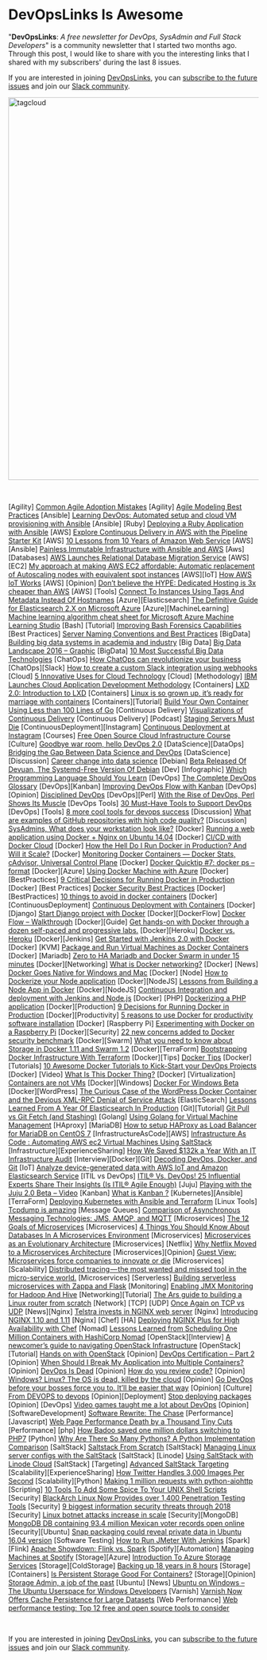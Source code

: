 # DevOpsLinks Is Awesome
"<strong>DevOpsLinks</strong>: <em>A free newsletter for DevOps, SysAdmin and Full Stack Developers</em>" is a community newsletter that I started two months ago. Through this post, I would like to share with you the interesting links that I shared with my subscribers' during the last 8 issues.

If you are interested in joining <a href="http://devopslinks.com">DevOpsLinks</a>, you can <a href="http://devopslinks.com">subscribe to the future issues</a> and join our <a href="https://eon01.typeform.com/to/dbk4wZ">Slack community</a>.

<img class="wp-image-477 size-full" src="http://eon01.com/blog/wp-content/uploads/2016/05/tagcloud.png" alt="tagcloud" width="1024" height="768" />

&nbsp;

[Agility] <a href="http://kanbantool.com/blog/common-agile-adoption-mistakes" target="_blank">Common Agile Adoption Mistakes</a>
[Agility] <a href="http://www.agilemodeling.com/essays/bestPractices.htm" target="_blank">Agile Modeling Best Practices</a>
[Ansible] <a href="http://techbeacon.com/learning-devops-automated-setup-cloud-vm-provisioning-ansible" target="_blank">Learning DevOps: Automated setup and cloud VM provisioning with Ansible</a>
[Ansible] [Ruby] <a href="https://www.codementor.io/devops/tutorial/deploying-ruby-application-with-ansible" target="_blank">Deploying a Ruby Application with Ansible</a>
[AWS] <a href="https://blogs.aws.amazon.com/application-management/post/Tx2CIB02ZO05ZII/Explore-Continuous-Delivery-in-AWS-with-the-Pipeline-Starter-Kit" rel="bookmark">Explore Continuous Delivery in AWS with the Pipeline Starter Kit</a>
[AWS] <a href="http://www.allthingsdistributed.com/2016/03/10-lessons-from-10-years-of-aws.html" target="_blank">10 Lessons from 10 Years of Amazon Web Service</a>
[AWS] [Ansible] <a href="http://radify.io/blog/painless-immutable-infrastructure-with-ansible-and-aws/" target="_blank">Painless Immutable Infrastructure with Ansible and AWS</a>
[Aws] [Databases] <a href="http://www.infoq.com/news/2016/03/aws-database-migration-service" target="_blank">AWS Launches Relational Database Migration Service</a>
[AWS][EC2] <a href="https://mcristi.wordpress.com/2016/04/21/my-approach-at-making-aws-ec2-affordable-automatic-replacement-of-autoscaling-nodes-with-equivalent-spot-instances/">My approach at making AWS EC2 affordable: Automatic replacement of Autoscaling nodes with equivalent spot instances</a>
[AWS][IoT] <a href="http://docs.aws.amazon.com/iot/latest/developerguide/aws-iot-how-it-works.html?adbid=723993131457208320&amp;adbpl=tw&amp;adbpr=66780587&amp;adbsc=docs_20160423_60716656">How AWS IoT Works</a>
[AWS] [Opinion] <a href="http://www.codero.com/blog/dont-believe-the-hype-dedicated-hosting-is-3x-cheaper-than-amazon-web-services-aws/" target="_blank">Don’t believe the HYPE: Dedicated Hosting is 3x cheaper than AWS</a>
[AWS] [Tools] <a href="http://awssystemadministration.com/ssh2ec2-connect-to-instances-using-tags-and-metadata-instead-of-hostnames" target="_blank">Connect To Instances Using Tags And Metadata Instead Of Hostnames</a>
[Azure][Elasticsearch] <a href="https://dzone.com/articles/the-definitive-guide-for-elasticsearch-2x-on-micro">The Definitive Guide for Elasticsearch 2.X on Microsoft Azure</a>
[Azure][MachineLearning] <a href="https://azure.microsoft.com/en-in/documentation/articles/machine-learning-algorithm-cheat-sheet/">Machine learning algorithm cheat sheet for Microsoft Azure Machine Learning Studio</a>
[Bash] [Tutorial] <a href="https://isc.sans.edu/diary/Improving+Bash+Forensics+Capabilities/20887" target="_blank">Improving Bash Forensics Capabilities</a>
[Best Practices] <a href="https://blog.serverdensity.com/server-naming-conventions-and-best-practices/" target="_blank">Server Naming Conventions and Best Practices</a>
[BigData] <a href="http://radar.oreilly.com/2015/04/building-big-data-systems-in-academia-and-industry.html" target="_blank">Building big data systems in academia and industry</a>
[Big Data] <a href="https://pbs.twimg.com/media/Ca2zgPeW0AAmYc0.jpg:large" target="_blank">Big Data Landscape 2016 – Graphic</a>
[BigData] <a href="https://whatsthebigdata.com/2016/04/23/10-most-successful-big-data-technologies/">10 Most Successful Big Data Technologies</a>
[ChatOps] <a href="http://www.infoworld.com/article/3062703/devops/how-chatops-can-revolutionize-your-business.html">How ChatOps can revolutionize your business</a>
[ChatOps][Slack] <a href="http://www.codeshare.co.uk/blog/how-to-create-a-custom-slack-integration-using-webhooks">How to create a custom Slack integration using webhooks</a>
[Cloud] <a href="https://dzone.com/articles/5-innovative-uses-for-cloud-technology">5 Innovative Uses for Cloud Technology</a>
[Cloud] [Methodology] <a href="http://www.eweek.com/cloud/ibm-launches-cloud-application-development-methodology.html" target="_blank">IBM Launches Cloud Application Development Methodology</a>
[Containers] <a href="http://insights.ubuntu.com/2016/03/14/lxd-2-0-introduction-to-lxd/" target="_blank">LXD 2.0: Introduction to LXD</a>
[Containers] <a href="http://www.theregister.co.uk/2016/04/07/containers_and_linux/" target="_blank">Linux is so grown up, it’s ready for marriage with containers</a>
[Containers][Tutorial] <a href="http://www.infoq.com/articles/build-a-container-golang">Build Your Own Container Using Less than 100 Lines of Go</a>
[Continuous Delivery] <a href="http://continuousdelivery.com/2014/02/visualizations-of-continuous-delivery/" target="_blank">Visualizations of Continuous Delivery</a>
[Continuous Delivery] [Podcast] <a href="http://devops.com/2016/02/25/continuous-podcast-staging-servers-must-die/" target="_blank">Staging Servers Must Die</a>
[ContinuousDeployment][Instagram] <a href="http://engineering.instagram.com/posts/1125308487520335/continuous-deployment-at-instagram">Continuous Deployment at Instagram</a>
[Courses] <a href="http://www.linuxfoundation.org/news-media/announcements/2016/03/linux-foundation-and-edx-announce-free-open-source-cloud" target="_blank">Free Open Source Cloud Infrastructure Course</a>
[Culture] <a href="http://docplayer.net/11950300-Goodbye-war-room-hello-devops-2-0.html" target="_blank">Goodbye war room, hello DevOps 2.0</a>
[DataScience][DataOps] <a href="http://www.datasciencecentral.com/profiles/blogs/bridging-the-gap-between-data-science-and-devops">Bridging the Gap Between Data Science and DevOps</a>
[DataScience][Discussion] <a href="http://www.datasciencecentral.com/forum/topics/career-change-into-data-science">Career change into data science</a>
[Debian] <a href="http://www.phoronix.com/scan.php?page=news_item&amp;px=Devuan-Beta-Released">Beta Released Of Devuan, The Systemd-Free Version Of Debian</a>
[Dev] [Infographic] <a href="https://bsdmag.org/prog_langua/" target="_blank">Which Programming Language Should You Learn</a>
[DevOps] <a href="https://xebialabs.com/glossary">The Complete DevOps Glossary</a>
[DevOps][Kanban] <a href="https://www.excella.com/insights/improving-devops-flow-with-kanban">Improving DevOps Flow with Kanban</a>
[DevOps] [Opinion] <a href="http://www.disciplinedagiledelivery.com/disciplineddevops/" target="_blank">Disciplined DevOps</a>
[DevOps][Perl] <a href="http://www.i-programmer.info/programming/perl/9649-with-the-rise-of-devops-perl-shows-its-muscle.html">With the Rise of DevOps, Perl Shows Its Muscle</a>
[DevOps Tools] <a href="http://www.devopsdigest.com/30-devops-tools-1" target="_blank">30 Must-Have Tools to Support DevOps</a>
[DevOps] [Tools] <a href="http://www.infoworld.com/article/3031009/devops/8-more-cool-tools-for-devops-success.html" target="_blank">8 more cool tools for devops success</a>
[Discussion] <a href="https://news.ycombinator.com/item?id=11604871">What are examples of GitHub repositories with high code quality?</a>
[Discussion] <a href="https://www.reddit.com/r/sysadmin/comments/4f573e/sysadmins_what_does_your_workstation_look_like/" target="_blank">SysAdmins, What does your workstation look like?</a>
[Docker] <a href="http://eon01.com/blog/running-a-web-application-using-docker-nginx-on-ubuntu-14-04/" target="_blank">Running a web application using Docker + Nginx on Ubuntu 14.04</a>
[Docker] <a href="https://blog.docker.com/2016/04/cicd-with-docker-cloud/" target="_blank">CI/CD with Docker Cloud</a>
[Docker] <a href="https://dzone.com/articles/how-the-hell-do-i-run-docker-in-production-and-wil" target="_blank">How the Hell Do I Run Docker in Production? And Will it Scale?</a>
[Docker] <a href="https://dzone.com/articles/monitoring-docker-containers-docker-stats-cadvisor">Monitoring Docker Containers — Docker Stats, cAdvisor, Universal Control Plane</a>
[Docker] <a href="http://www.container42.com/2016/03/27/docker-quicktip-7-psformat/">Docker Quicktip #7: docker ps –format</a>
[Docker][Azure] <a href="https://channel9.msdn.com/Shows/Cloud+Cover/Episode-204-Using-Docker-Machine-with-Azure-with-Ahmet-Balkan">Using Docker Machine with Azure</a>
[Docker][BestPractices] <a href="http://blog.cloud66.com/9-crtitical-decisions-needed-to-run-docker-in-production/" target="_blank">9 Critical Decisions for Running Docker in Production</a>
[Docker] [Best Practices] <a href="http://containerjournal.com/2016/03/21/5-docker-best-practices-follow/" target="_blank">Docker Security Best Practices</a>
[Docker][BestPractices] <a href="http://developerblog.redhat.com/2016/02/24/10-things-to-avoid-in-docker-containers/">10 things to avoid in docker containers</a>
[Docker][ContinuousDeployment] <a href="https://www.infoq.com/articles/continuous-deployment-containers">Continuous Deployment with Containers</a>
[Docker][Django] <a href="http://mmorejon.github.io/en/blog/start-django-project-with-docker/">Start Django project with Docker</a>
[Docker][DockerFlow] <a href="https://technologyconversations.com/2016/04/18/docker-flow/">Docker Flow – Walkthrough</a>
[Docker][Guide] <a href="https://github.com/alexellis/HandsOnDocker/blob/master/Labs.md" target="_blank">Get hands-on with Docker through a dozen self-paced and progressive labs.</a>
[Docker][Heroku] <a href="http://tuhrig.de/docker-vs-heroku/">Docker vs. Heroku</a>
[Docker][Jenkins] <a href="https://www.cloudbees.com/blog/get-started-jenkins-20-docker">Get Started with Jenkins 2.0 with Docker</a>
[Docker] [KVM] <a href="https://github.com/rancher/vm" target="_blank">Package and Run Virtual Machines as Docker Containers</a>
[Docker] [Mariadb] <a href="http://18pct.com/zero-to-mariadb-cluster-in-docker-swarm-in-15-minutes-part-1/" target="_blank">Zero to HA Mariadb and Docker Swarm in under 15 minutes</a>
[Docker][Networking] <a href="https://www.oreilly.com/learning/what-is-docker-networking">What is Docker networking?</a>
[Docker] [News] <a href="http://www.eweek.com/virtualization/docker-goes-native-for-windows-and-mac.html" target="_blank">Docker Goes Native for Windows and Mac</a>
[Docker] [Node] <a href="http://lucamezzalira.com/2016/04/03/how-to-dockerize-your-node-application/" target="_blank">How to Dockerize your Node application</a>
[Docker][NodeJS] <a href="http://jdlm.info/articles/2016/03/06/lessons-building-node-app-docker.html" target="_blank">Lessons from Building a Node App in Docker</a>
[Docker][NodeJS] <a href="https://codeforgeek.com/2016/04/continuous-integration-deployment-jenkins-node-js/">Continuous Integration and deployment with Jenkins and Node.js</a>
[Docker] [PHP] <a href="https://semaphoreci.com/community/tutorials/dockerizing-a-php-application" target="_blank">Dockerizing a PHP application</a>
[Docker][Production] <a href="https://www.codementor.io/docker/tutorial/running-docker-in-production-rails-app">9 Decisions for Running Docker in Production</a>
[Docker][Productivity] <a href="https://opensource.com/business/16/4/5-reasons-use-docker-productivity" target="_blank">5 reasons to use Docker for productivity software installation</a>
[Docker] [Raspberry Pi] <a href="https://opensource.com/life/15/9/experimenting-docker-raspberry-pi?sc_cid=701600000011jJaAAI" target="_blank">Experimenting with Docker on a Raspberry Pi</a>
[Docker][Security] <a href="http://www.networkworld.com/article/3056031/open-source-tools/22-new-concerns-added-to-docker-security-benchmark.html" target="_blank">22 new concerns added to Docker security benchmark</a>
[Docker][Swarm] <a href="https://blog.emccode.com/2016/04/19/what-you-need-to-know-about-storage-in-docker-1-11-and-swarm-1-2/">What you need to know about Storage in Docker 1.11 and Swarm 1.2</a>
[Docker][TerraForm] <a href="http://vilkeliskis.com/blog/2016/02/10/bootstrapping-docker-with-terraform.html">Bootstrapping Docker Infrastructure With Terraform</a>
[Docker][Tips] <a href="https://github.com/chanezon/docker-tips">Docker Tips</a>
[Docker] [Tutorials] <a href="http://renoun.io/discover/#t=pages&amp;article=56f5448fe5a7e9440c000c01" target="_blank">10 Awesome Docker Tutorials to Kick-Start your DevOps Projects</a>
[Docker] [Video] <a href="https://www.youtube.com/watch?v=GQQeBYtOYYo" target="_blank">What Is This Docker Thing?</a>
[Docker] [Virtualization] <a href="https://blog.docker.com/2016/03/containers-are-not-vms/" target="_blank">Containers are not VMs</a>
[Docker][Windows] <a href="http://docker-saigon.github.io/post/Docker-Beta/">Docker For Windows Beta</a>
[Docker][WordPress] <a href="http://jpmorgenthal.com/2016/04/29/the-curious-case-of-the-wordpress-docker-container-and-the-devious-xml-rpc-denial-of-service-attack/">The Curious Case of the WordPress Docker Container and the Devious XML-RPC Denial of Service Attack</a>
[ElasticSearch] <a href="https://tech.scrunch.com/blog/lessons-learned-from-a-year-of-running-elasticsearch-in-production/" target="_blank">Lessons Learned From A Year Of Elasticsearch In Production</a>
[Git][Tutorial] <a href="http://codeahoy.com/2016/04/18/10-git-pull-vs-git-fetch-(and-stashing)">Git Pull vs Git Fetch (and Stashing)</a>
[Golang] <a href="https://www.apcera.com/blog/using-golang-virtual-machine-management" target="_blank">Using Golang for Virtual Machine Management</a>
[HAproxy] [MariaDB] <a href="https://www.howtoforge.com/tutorial/how-to-setup-haproxy-as-load-balancer-for-mariadb-on-centos-7/" target="_blank">How to setup HAProxy as Load Balancer for MariaDB on CentOS 7</a>
[InfrastructureAsCode][AWS] <a href="https://medium.com/@eon01/automating-aws-infrastructure-using-saltstack-2b40aeadc7a9#.mmqbog8lz">Infrastructure As Code : Automating AWS ec2 Virtual Machines Using SaltStack</a>
[Infrastructure][ExperienceSharing] <a href="https://overflow.buffer.com/2016/03/31/how-we-saved-132k-a-year-by-spring-cleaning-our-back-end/">How We Saved $132k a Year With an IT Infrastructure Audit</a>
[Interview][Docker][Git] <a href="https://opensource.com/business/16/4/linuxfest-northwest-interview-corey-quinn">Decoding DevOps, Docker, and Git</a>
[IoT] <a href="https://mobile.awsblog.com/post/TxQRWEM9DK0VNR/Analyze-device-generated-data-with-AWS-IoT-and-Amazon-Elasticsearch-Service" target="_blank">Analyze device-generated data with AWS IoT and Amazon Elasticsearch Service</a>
[ITIL vs DevOps] <a href="https://purplegriffon.com/blog/is-itil-agile-enough" target="_blank">ITIL® Vs. DevOps! 25 Influential Experts Share Their Insights (Is ITIL® Agile Enough)</a>
[Juju] <a href="https://www.youtube.com/watch?v=2jC8217wjTE&amp;feature=youtu.be" target="_blank">Playing with the Juju 2.0 Beta – Video</a>
[Kanban] <a href="http://www.everydaykanban.com/what-is-kanban/" target="_blank">W</a><a href="http://www.everydaykanban.com/what-is-kanban/" target="_blank">hat is Kanban ?</a>
[Kubernetes][Ansible][TerraForm] <a href="http://solinea.com/blog/deploying-kubernetes-ansible-terraform">Deploying Kubernetes with Ansible and Terraform</a>
[Linux Tools] <a href="http://jvns.ca/blog/2016/03/16/tcpdump-is-amazing/" target="_blank">Tcpdump is amazing</a>
[Message Queues] <a href="https://dzone.com/articles/comparison-of-asynchronous-messaging-technologies" target="_blank">Comparison of Asynchronous Messaging Technologies: JMS, AMQP, and MQTT</a>
[Microservices] <a href="http://apigee.com/about/blog/developer/12-goals-microservices">The 12 Goals of Microservices</a>
[Microservices] <a href="https://crate.io/a/databases-in-microservice-environment/" target="_blank">4 Things You Should Know About Databases In A Microservices Environment</a>
[Microservices] <a href="https://www.thoughtworks.com/insights/blog/microservices-evolutionary-architecture" target="_blank">Microservices as an Evolutionary Architecture</a>
[Microservices] [Netflix] <a href="http://www.ageofascent.com/azure-cloud-high-speed-networking" target="_blank">Why Netflix Moved to a Microservices Architecture</a>
[Microservices][Opinion] <a href="http://sdtimes.com/guest-view-microservices-force-companies-to-innovate-or-die/">Guest View: Microservices force companies to innovate or die</a>
[Microservices][Scalability] <a href="https://blog.init.ai/distributed-tracing-the-most-wanted-and-missed-tool-in-the-micro-service-world-c2f3d7549c47#.ekasadmm4">Distributed tracing — the most wanted and missed tool in the micro-service world.</a>
[Microservices] [Serverless] <a href="https://gun.io/blog/serverless-microservices-with-zappa-and-flask/" target="_blank">Building serverless microservices with Zappa and Flask</a>
[Monitoring] <a href="https://theholyjava.wordpress.com/2012/09/21/enabling-jmx-monitoring-for-hadoop-and-hive/" target="_blank">Enabling JMX Monitoring for Hadoop And Hive</a>
[Networking][Tutorial] <a href="http://arstechnica.com/gadgets/2016/04/the-ars-guide-to-building-a-linux-router-from-scratch/" target="_blank">The Ars guide to building a Linux router from scratch</a>
[Network] [TCP] [UDP] <a href="http://ithare.com/once-again-on-tcp-vs-udp" target="_blank">Once Again on TCP vs UDP</a>
[News][Nginx] <a href="http://www.zdnet.com/article/telstra-invests-in-nginx-web-server/">Telstra invests in NGINX web server</a>
[Nginx] <a href="https://www.nginx.com/blog/nginx-1-10-1-11-released/">Introducing NGINX 1.10 and 1.11</a>
[Nginx] [Chef] [HA] <a href="https://www.nginx.com/blog/nginx-plus-high-availability-chef/" target="_blank">Deploying NGINX Plus for High Availability with Chef</a>
[Nomad] <a href="http://www.infoq.com/articles/scaling-containers-hashicorp-nomad" target="_blank">Lessons Learned from Scheduling One Million Containers with HashiCorp Nomad</a>
[OpenStack][Interview] <a href="https://opensource.com/business/16/4/interview-openstack-infrastructure-beginners" target="_blank">A newcomer’s guide to navigating OpenStack Infrastructure</a>
[OpenStack] [Tutorial] <a href="http://gettopical.com/openstack/d8d2cfbd9ed882c123ab100d1be295d8" target="_blank">Hands on with OpenStack</a>
[Opinion] <a href="http://devopsnet.com/2016/03/10/devops-certification-part-2/" target="_blank">DevOps Certification – Part 2</a>
[Opinion] <a href="http://rhelblog.redhat.com/2016/03/16/container-tidbits-when-should-i-break-my-application-into-multiple-containers/" target="_blank">When Should I Break My Application into Multiple Containers?</a>
[Opinion] <a href="https://developers.slashdot.org/story/16/04/08/188242/opinion-devops-is-dead">DevOps Is Dead</a>
[Opinion] <a href="https://news.ycombinator.com/item?id=11416746" target="_blank">How do you review code?</a>
[Opinion] <a href="http://www.infoworld.com/article/3053072/application-development/windows-linux-the-os-is-dead-killed-by-the-cloud.html" target="_blank">Windows? Linux? The OS is dead, killed by the cloud</a>
[Opinion] <a href="http://www.theregister.co.uk/2016/03/09/making_sure_your_bosses_get_devops/" target="_blank">Go DevOps before your bosses force you to. It’ll be easier that way</a>
[Opinion] [Culture] <a href="https://medium.com/@stahnma/from-devops-to-devops-e51d70758da6" target="_blank">From DEVOPS to devops</a>
[Opinion][Deployment] <a href="http://stef.thewalter.net/stop-deploying-packages.html">Stop deploying packages</a>
[Opinion] [DevOps] <a href="http://www.thoughtsoncloud.com/2016/03/video-games-taught-lot-devops/" target="_blank">Video games taught me a lot about DevOps</a>
[Opinion][SoftwareDevelopment] <a href="https://dzone.com/articles/software-rewrite-the-chase-2" target="_blank">Software Rewrite: The Chase</a>
[Performance] [Javascript] <a href="http://metroize.com/web-page-performance-death-by-a-thousand-tiny-cuts/" target="_blank">Web Page Performance Death by a Thousand Tiny Cuts</a>
[Performance] [php] <a href="https://techblog.badoo.com/blog/2016/03/14/how-badoo-saved-one-million-dollars-switching-to-php7/" target="_blank">How Badoo saved one million dollars switching to PHP7</a>
[Python] <a href="https://www.toptal.com/python/why-are-there-so-many-pythons" target="_blank">Why Are There So Many Pythons? A Python Implementation Comparison</a>
[SaltStack] <a href="http://devopslinks.com/category/issues/" target="_blank">Saltstack From Scratch</a>
[SaltStack] <a href="http://techarena51.com/index.php/getting-started-with-saltstack/" target="_blank">Managing Linux server configs with the SaltStack</a>
[SaltStack] [Linode] <a href="http://eon01.com/blog/using-saltstack-with-linode-cloud/" target="_blank">Using SaltStack with Linode Cloud</a>
[SaltStack] [Targeting] <a href="http://devopslinks.com/category/issues/" target="_blank">Advanced SaltStack Targeting</a>
[Scalability][ExperienceSharing] <a href="http://highscalability.com/blog/2016/4/20/how-twitter-handles-3000-images-per-second.html">How Twitter Handles 3,000 Images Per Second</a>
[Scalability][Python] <a href="http://pawelmhm.github.io/asyncio/python/aiohttp/2016/04/22/asyncio-aiohttp.html">Making 1 million requests with python-aiohttp</a>
[Scripting] <a href="http://www.cyberciti.biz/tips/spice-up-your-unix-linux-shell-scripts.html">10 Tools To Add Some Spice To Your UNIX Shell Scripts</a>
[Security] <a href="http://news.softpedia.com/news/blackarch-linux-now-provides-over-1-400-penetration-testing-tools-new-iso-lands-503576.shtml">BlackArch Linux Now Provides over 1,400 Penetration Testing Tools</a>
[Security] <a href="http://www.cio.com/article/3046760/security/9-biggest-information-security-threats-through-2018.html" target="_blank">9 biggest information security threats through 2018</a>
[Security] <a href="http://www.zdnet.com/article/linux-botnet-attacks-increase-in-scale/" target="_blank">Linux botnet attacks increase in scale</a>
[Security][MongoDB] <a href="http://securityaffairs.co/wordpress/46588/data-breach/mexican-voter-records.html">MongoDB DB containing 93.4 million Mexican voter records open online</a>
[Security][Ubuntu] <a href="http://securityaffairs.co/wordpress/46633/hacking/ubuntu-16-04-version-issue.html">Snap packaging could reveal private data in Ubuntu 16.04 version</a>
[Software Testing] <a href="https://dzone.com/articles/continuous-integration-101-how-to-run-jmeter-with" target="_blank">How to Run JMeter With Jenkins</a>
[Spark] [Flink] <a href="https://tech.zalando.com/blog/apache-showdown-flink-vs.-spark/" target="_blank">Apache Showdown: Flink vs. Spark</a>
[Spotify][Automation] <a href="https://labs.spotify.com/2016/03/25/managing-machines-at-spotify/" target="_blank">Managing Machines at Spotify</a>
[Storage][Azure] <a href="https://4sysops.com/archives/azure-storage-services-introduction/" target="_blank">Introduction To Azure Storage Services</a>
[Storage][ColdStorage] <a href="http://chromakode.com/post/18-years-in-8-hours" target="_blank">Backing up 18 years in 8 hours</a>
[Storage][Containers] <a href="https://cloudarchitectmusings.com/2016/01/25/is-persistent-storage-good-for-containers/" target="_blank">Is Persistent Storage Good For Containers?</a>
[Storage][Opinion] <a href="http://www.juku.it/en/storage-admin-job-of-the-past/" target="_blank">Storage Admin, a job of the past</a>
[Ubuntu] [News] <a href="http://devopslinks.com/category/issues/" target="_blank">Ubuntu on Windows – The Ubuntu Userspace for Windows Developers</a>
[Varnish] <a href="http://thenewstack.io/varnish-overhauls-storage-engine-faster-video/" target="_blank">Varnish Now Offers Cache Persistence for Large Datasets</a>
[Web Performance] <a href="http://techbeacon.com/web-performance-testing-top-12-free-open-source-tools-consider" target="_blank">Web performance testing: Top 12 free and open source tools to consider</a>

&nbsp;

If you are interested in joining <a href="http://devopslinks.com">DevOpsLinks</a>, you can <a href="http://devopslinks.com">subscribe to the future issues</a> and join our <a href="https://eon01.typeform.com/to/dbk4wZ">Slack community</a>.
